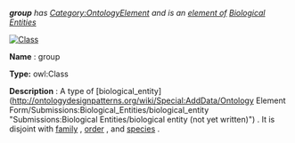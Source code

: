 ___group__ 
 has
 [Category:OntologyElement](../../Category/OntologyElement "Category:OntologyElement") 
 and is an
 [element of](../../Property/ElementOf "Property:ElementOf") 
[Biological Entities](../../Submissions/Biological_Entities "Submissions:Biological Entities")_




  





[![Class](../../images/thumb/2/27/Class.gif/45px-Class.gif)](../../Image/Class.gif "Class")


__Name__ 
 : group
 



__Type:__ 
 owl:Class
 



__Description__ 
 : A type of
 [biological\_entity](http://ontologydesignpatterns.org/wiki/Special:AddData/Ontology Element Form/Submissions:Biological_Entities/biological_entity "Submissions:Biological Entities/biological entity (not yet written)") 
 . It is disjoint with
 [family](../../Submissions/Biological_Entities/family "Submissions:Biological Entities/family") 
 ,
 [order](../../Image/Salespurchaseordercontracts.jpg "Submissions:Biological Entities/order") 
 , and
 [species](../../Image/Gearspecies.jpg "Submissions:Biological Entities/species") 
 .